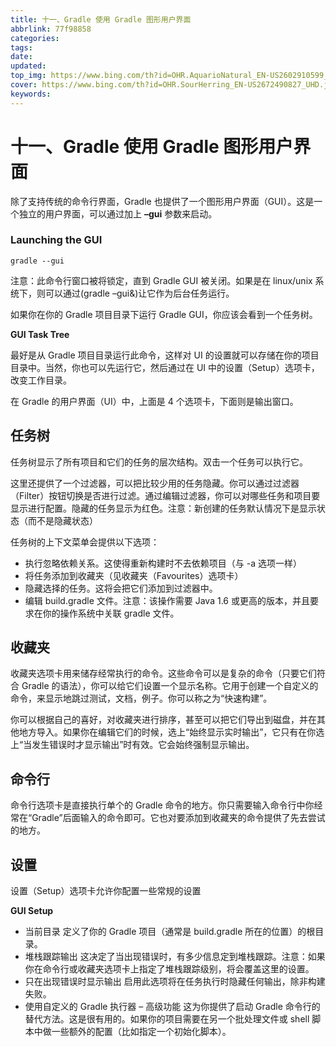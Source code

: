 ```yaml
---
title: 十一、Gradle 使用 Gradle 图形用户界面
abbrlink: 77f98858
categories: 
tags: 
date: 
updated: 
top_img: https://www.bing.com/th?id=OHR.AquarioNatural_EN-US2602910599_UHD.jpg
cover: https://www.bing.com/th?id=OHR.SourHerring_EN-US2672490827_UHD.jpg
keywords: 
---
```

# 十一、Gradle 使用 Gradle 图形用户界面

除了支持传统的命令行界面，Gradle 也提供了一个图形用户界面（GUI）。这是一个独立的用户界面，可以通过加上 **–gui** 参数来启动。

### Launching the GUI

```
gradle --gui  
```

注意：此命令行窗口被将锁定，直到 Gradle GUI 被关闭。如果是在 linux/unix 系统下，则可以通过(gradle –gui&)让它作为后台任务运行。

如果你在你的 Gradle 项目目录下运行 Gradle GUI，你应该会看到一个任务树。

**GUI Task Tree**

最好是从 Gradle 项目目录运行此命令，这样对 UI 的设置就可以存储在你的项目目录中。当然，你也可以先运行它，然后通过在 UI 中的设置（Setup）选项卡，改变工作目录。

在 Gradle 的用户界面（UI）中，上面是 4 个选项卡，下面则是输出窗口。

## 任务树

任务树显示了所有项目和它们的任务的层次结构。双击一个任务可以执行它。

这里还提供了一个过滤器，可以把比较少用的任务隐藏。你可以通过过滤器（Filter）按钮切换是否进行过滤。通过编辑过滤器，你可以对哪些任务和项目要显示进行配置。隐藏的任务显示为红色。注意：新创建的任务默认情况下是显示状态（而不是隐藏状态）

任务树的上下文菜单会提供以下选项：

- 执行忽略依赖关系。这使得重新构建时不去依赖项目（与 -a 选项一样）
- 将任务添加到收藏夹（见收藏夹（Favourites）选项卡）
- 隐藏选择的任务。这将会把它们添加到过滤器中。
- 编辑 build.gradle 文件。注意：该操作需要 Java 1.6 或更高的版本，并且要求在你的操作系统中关联 gradle 文件。

## 收藏夹

收藏夹选项卡用来储存经常执行的命令。这些命令可以是复杂的命令（只要它们符合 Gradle 的语法），你可以给它们设置一个显示名称。它用于创建一个自定义的命令，来显示地跳过测试，文档，例子。你可以称之为“快速构建”。

你可以根据自己的喜好，对收藏夹进行排序，甚至可以把它们导出到磁盘，并在其他地方导入。如果你在编辑它们的时候，选上“始终显示实时输出”，它只有在你选上“当发生错误时才显示输出”时有效。它会始终强制显示输出。

## 命令行

命令行选项卡是直接执行单个的 Gradle 命令的地方。你只需要输入命令行中你经常在“Gradle”后面输入的命令即可。它也对要添加到收藏夹的命令提供了先去尝试的地方。

## 设置

设置（Setup）选项卡允许你配置一些常规的设置

**GUI Setup**

- 当前目录 定义了你的 Gradle 项目（通常是 build.gradle 所在的位置）的根目录。
- 堆栈跟踪输出 这决定了当出现错误时，有多少信息定到堆栈跟踪。注意：如果你在命令行或收藏夹选项卡上指定了堆栈跟踪级别，将会覆盖这里的设置。
- 只在出现错误时显示输出 启用此选项将在任务执行时隐藏任何输出，除非构建失败。
- 使用自定义的 Gradle 执行器 – 高级功能 这为你提供了启动 Gradle 命令行的替代方法。这是很有用的。如果你的项目需要在另一个批处理文件或 shell 脚本中做一些额外的配置（比如指定一个初始化脚本）。